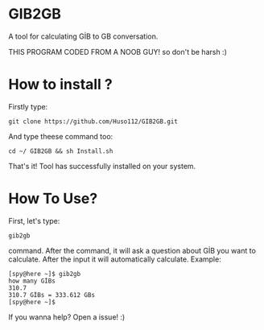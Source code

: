# GIB2GB
A tool for calculating GİB to GB  conversation.

THIS PROGRAM CODED FROM A NOOB GUY! so don't be harsh :)

# How to install ?
Firstly type:

    git clone https://github.com/Huso112/GIB2GB.git

And type theese command too:

    cd ~/ GIB2GB && sh Install.sh
    
That's it! Tool has successfully installed on your system.
# How To Use?

First, let's type:

    gib2gb

command. After the command, it will ask a question about GİB you want to calculate. After the input it will automatically calculate.
Example:

    [spy@here ~]$ gib2gb
    how many GİBs
    310.7
    310.7 GİBs = 333.612 GBs
    [spy@here ~]$
If you wanna help? Open a issue!
:)
<!--stackedit_data:
eyJoaXN0b3J5IjpbMTgyOTQxNTcwNiwtNjYyNTY3MDI1XX0=
-->
